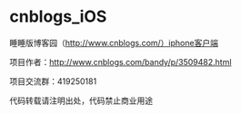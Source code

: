 # cnblogs_iOS
睡睡版博客园（http://www.cnblogs.com/）iphone客户端

项目作者：http://www.cnblogs.com/bandy/p/3509482.html

项目交流群：419250181 

代码转载请注明出处，代码禁止商业用途
